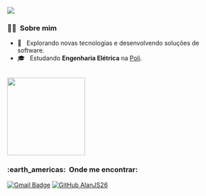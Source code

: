 
![](https://komarev.com/ghpvc/?username=AlanJs26&color=006bed)

<h3> 👨🏿 &nbsp;Sobre mim </h3>

- 🤔 &nbsp; Explorando novas tecnologias e desenvolvendo soluções de software.
- 🎓 &nbsp; Estudando **Engenharia Elétrica** na <a href="https://www.poli.usp.br/">Poli</a>.







<br/>

<a href="https://github.com/AlanJs26">
  <img height="180em" src="https://github-readme-stats.vercel.app/api?username=AlanJs26&theme=tokyonight&show_icons=true" />
</a>

<br/>

<h3> :earth_americas: &nbsp;Onde me encontrar: </h3> 

[![Gmail Badge](https://img.shields.io/badge/-alanjoses.29@gmail.com-006bed?style=flat-square&logo=Gmail&logoColor=white&link=mailto:SEU-EMAIL)](mailto:SEU-EMAIL)
[![GitHub AlanJS26]( https://img.shields.io/github/followers/AlanJs26?label=follow&style=social)](https://github.com/AlanJs26)
